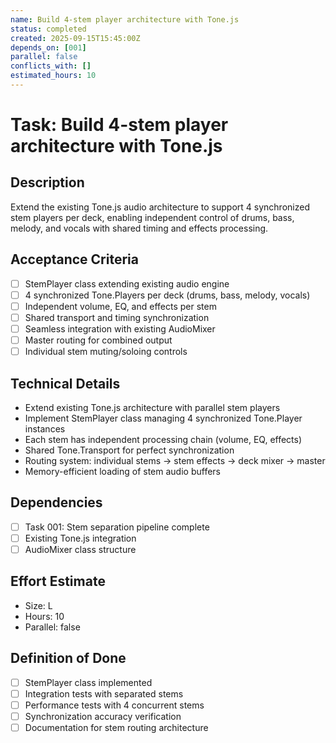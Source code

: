 ```yaml
---
name: Build 4-stem player architecture with Tone.js
status: completed
created: 2025-09-15T15:45:00Z
depends_on: [001]
parallel: false
conflicts_with: []
estimated_hours: 10
---
```


# Task: Build 4-stem player architecture with Tone.js

## Description
Extend the existing Tone.js audio architecture to support 4 synchronized stem players per deck, enabling independent control of drums, bass, melody, and vocals with shared timing and effects processing.

## Acceptance Criteria
- [ ] StemPlayer class extending existing audio engine
- [ ] 4 synchronized Tone.Players per deck (drums, bass, melody, vocals)
- [ ] Independent volume, EQ, and effects per stem
- [ ] Shared transport and timing synchronization
- [ ] Seamless integration with existing AudioMixer
- [ ] Master routing for combined output
- [ ] Individual stem muting/soloing controls

## Technical Details
- Extend existing Tone.js architecture with parallel stem players
- Implement StemPlayer class managing 4 synchronized Tone.Player instances
- Each stem has independent processing chain (volume, EQ, effects)
- Shared Tone.Transport for perfect synchronization
- Routing system: individual stems → stem effects → deck mixer → master
- Memory-efficient loading of stem audio buffers

## Dependencies
- [ ] Task 001: Stem separation pipeline complete
- [ ] Existing Tone.js integration
- [ ] AudioMixer class structure

## Effort Estimate
- Size: L
- Hours: 10
- Parallel: false

## Definition of Done
- [ ] StemPlayer class implemented
- [ ] Integration tests with separated stems
- [ ] Performance tests with 4 concurrent stems
- [ ] Synchronization accuracy verification
- [ ] Documentation for stem routing architecture